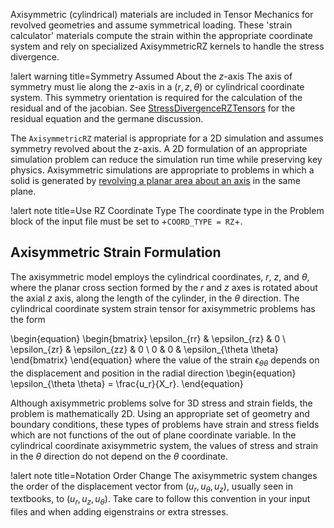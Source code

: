 Axisymmetric (cylindrical) materials are included in Tensor Mechanics for revolved geometries and
assume symmetrical loading. These 'strain calculator' materials compute the strain within the
appropriate coordinate system and rely on specialized AxisymmetricRZ kernels to handle the stress
divergence.

!alert warning title=Symmetry Assumed About the $z$-axis
The axis of symmetry must lie along the $z$-axis in a $\left(r, z, \theta \right)$
or cylindrical coordinate system. This symmetry orientation is required for the
calculation of the residual and of the jacobian.
See [StressDivergenceRZTensors](/StressDivergenceRZTensors.md) for the
residual equation and the germane discussion.

 The ```AxisymmetricRZ``` material is appropriate for a 2D simulation and assumes symmetry
revolved about the z-axis. A 2D formulation of an appropriate simulation problem
can reduce the simulation run time while preserving key physics. Axisymmetric simulations are
appropriate to problems in which a solid is generated by
[revolving a planar area about an axis](https://en.wikipedia.org/wiki/Axial_symmetry) in the same
plane.

!alert note title=Use RZ Coordinate Type
The coordinate type in the Problem block of the input file must be set to
+`COORD_TYPE = RZ`+.

## Axisymmetric Strain Formulation

The axisymmetric model employs the cylindrical coordinates, $r$, $z$, and $\theta$, where the planar
cross section formed by the $r$ and $z$ axes is rotated about the axial $z$ axis, along the length of
the cylinder, in the $\theta$ direction.  The cylindrical coordinate system strain tensor for
axisymmetric problems has the form

\begin{equation}
\begin{bmatrix}
\epsilon_{rr} & \epsilon_{rz} & 0 \\
\epsilon_{zr} & \epsilon_{zz} & 0 \\
0 & 0 & \epsilon_{\theta \theta}
\end{bmatrix}
\end{equation}
where the value of the strain $\epsilon_{\theta \theta}$ depends on the displacement and position in the radial direction
\begin{equation}
\epsilon_{\theta \theta} = \frac{u_r}{X_r}.
\end{equation}

Although axisymmetric problems solve for 3D stress and strain fields, the problem is mathematically
2D. Using an appropriate set of geometry and boundary conditions, these types of problems have strain
and stress fields which are not functions of the out of plane coordinate variable.  In the
cylindrical coordinate axisymmetric system, the values of stress and strain in the $\theta$ direction
do not depend on the $\theta$ coordinate.

!alert note title=Notation Order Change
The axisymmetric system changes the order of the displacement vector from $(u_r, u_{\theta}, u_z)$,
usually seen in textbooks, to $(u_r, u_z, u_{\theta})$. Take care to follow this convention in your
input files and when adding eigenstrains or extra stresses.
